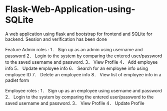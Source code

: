 # Flask-Web-Application-using-SQLite

A web application using flask and bootstrap for frontend and SQLite for backend.
Session and verification has been done

Feature
Admin roles : 
1．	Sign up as an admin using username and password
2．	Login to the system by comparing the entered user/password to the saved username and password.
3．	View Profile
4．	Add employee info 
5．	Update employee info 
6．	Search for an employee info using employee ID
7．	Delete an employee info 
8．	View list of employee info in a padlet form

Employee roles :
1．	Sign up as an employee using username and password
2．	Login to the system by comparing the entered user/password to the saved username and password.
3．	View Profile
4．	Update Profile
